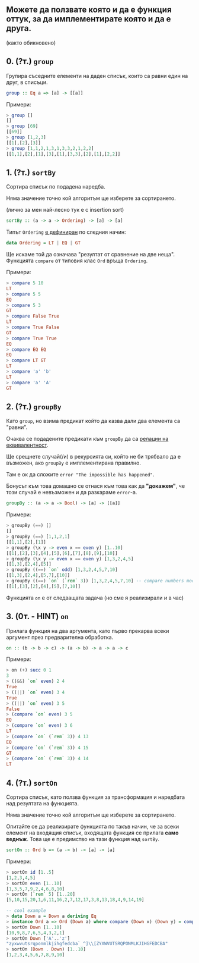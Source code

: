 ## Можете да ползвате която и да е функция оттук, за да имплементирате която и да е друга.
(както обикновено)


## 0. (?т.) `group`

Групира съседните елементи на даден списък, които са равни един на друг, в списъци.
```haskell
group :: Eq a => [a] -> [[a]]
```

Примери:
```haskell
> group []
[]
> group [69]
[[69]]
> group [1,2,3]
[[1],[2],[3]]
> group [1,1,2,1,3,1,3,3,2,1,2,2]
[[1,1],[2],[1],[3],[1],[3,3],[2],[1],[2,2]]
```

## 1. (?т.) `sortBy`

Сортира списък по подадена наредба.

Няма значение точно кой алгоритъм ще изберете за сортирането.

(лично за мен най-лесно тук е с insertion sort)
```haskell
sortBy :: (a -> a -> Ordering) -> [a] -> [a]
```

Типът `Ordering` [е дефиниран](https://hackage.haskell.org/package/base-4.12.0.0/docs/Prelude.html#t:Ordering) по следния начин:
```haskell
data Ordering = LT | EQ | GT
```

Ще искаме той да означава "резултат от сравнение на две неща".
Функцията `compare` от типовия клас `Ord` връща `Ordering`.

Примери:
```haskell
> compare 5 10
LT
> compare 5 5
EQ
> compare 5 3
GT
> compare False True
LT
> compare True False
GT
> compare True True
EQ
> compare EQ EQ
EQ
> compare LT GT
LT
> compare 'a' 'b'
LT
> compare 'a' 'A'
GT
```

## 2. (?т.) `groupBy`

Като `group`, но взима предикат който да казва дали два елемента са "равни".

Очаква се подадените предикати към `groupBy` да са [релации на еквивалентност](https://en.wikipedia.org/wiki/Equivalence_relation).

Ще срещнете случай(/и) в рекурсията си, който не би трябвало да е възможен,
ако `groupBy` е имплементирана правилно.

Там е ок да сложите `error "The impossible has happened"`.

Бонусът към това домашно се отнася към това как да **"докажем"**, че този случай е невъзможен
и да разкараме `error`-а.

```haskell
groupBy :: (a -> a -> Bool) -> [a] -> [[a]]
```
Примери:

```haskell
> groupBy (==) []
[]
> groupBy (==) [1,1,2,1]
[[1,1],[2],[1]]
> groupBy (\x y -> even x == even y) [1..10]
[[1],[2],[3],[4],[5],[6],[7],[8],[9],[10]]
> groupBy (\x y -> even x == even y) [1,3,2,4,5]
[[1,3],[2,4],[5]]
> groupBy ((==) `on` odd) [1,3,2,4,5,7,10]
[[1,3],[2,4],[5,7],[10]]
> groupBy ((==) `on` (`rem` 3)) [1,3,2,4,5,7,10] -- compare numbers modulo 3
[[1],[3],[2],[4],[5],[7,10]]
```
Функцията `on` е от следващата задача (но сме я реализирали и в час)


## 3. (0т. - HINT) `on`
Прилага функция на два аргумента, като първо прекарва всеки аргумент
през предварителна обработка.

```haskell
on :: (b -> b -> c) -> (a -> b) -> a -> a -> c
```
Примери:
```haskell
> on (+) succ 0 1
3
> ((&&) `on` even) 2 4
True
> ((||) `on` even) 3 4
True
> ((||) `on` even) 3 5
False
> (compare `on` even) 3 5
EQ
> (compare `on` even) 3 6
LT
> (compare `on` (`rem` 3)) 4 13
EQ
> (compare `on` (`rem` 3)) 4 15
GT
> (compare `on` (`rem` 3)) 4 14
LT
```

## 4. (?т.) `sortOn`

Сортира списък, като ползва функция за трансформация и наредбата
над резултата на функцията.

Няма значение точно кой алгоритъм ще изберете за сортирането.

Опитайте се да реализирате функцията по такъв начин, че за всеки елемент на входящия списък,
входящата функция се прилага **само веднъж**. Това ще е предимство на тази функция над `sortBy`.
```haskell
sortOn :: Ord b => (a -> b) -> [a] -> [a]
```

Примери:
```haskell
> sortOn id [1..5]
[1,2,3,4,5]
> sortOn even [1..10]
[1,3,5,7,9,2,4,6,8,10]
> sortOn (`rem` 5) [1..20]
[5,10,15,20,1,6,11,16,2,7,12,17,3,8,13,18,4,9,14,19]

-- cool example
> data Down a = Down a deriving Eq
> instance Ord a => Ord (Down a) where compare (Down x) (Down y) = compare y x
> sortOn Down [1..10]
[10,9,8,7,6,5,4,3,2,1]
> sortOn Down ['A'..'z']
"zyxwvutsrqponmlkjihgfedcba`_^]\\[ZYXWVUTSRQPONMLKJIHGFEDCBA"
> sortOn (Down . Down) [1..10]
[1,2,3,4,5,6,7,8,9,10]
```
